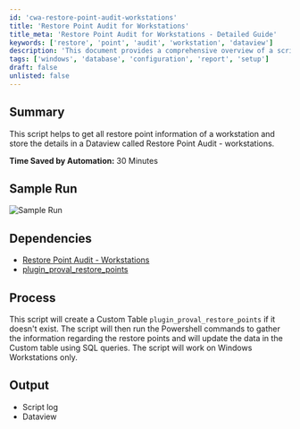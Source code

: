 ```yaml
---
id: 'cwa-restore-point-audit-workstations'
title: 'Restore Point Audit for Workstations'
title_meta: 'Restore Point Audit for Workstations - Detailed Guide'
keywords: ['restore', 'point', 'audit', 'workstation', 'dataview']
description: 'This document provides a comprehensive overview of a script designed to gather and store restore point information for workstations in a Dataview called Restore Point Audit - Workstations. It includes details on dependencies, process, and output, aimed at saving time through automation.'
tags: ['windows', 'database', 'configuration', 'report', 'setup']
draft: false
unlisted: false
---
```

## Summary

This script helps to get all restore point information of a workstation and store the details in a Dataview called Restore Point Audit - workstations.

**Time Saved by Automation:** 30 Minutes

## Sample Run

![Sample Run](5078775/docs/8094219/images/11266354)

## Dependencies

- [Restore Point Audit - Workstations](https://proval.itglue.com/DOC-5078775-7996534)
- [plugin_proval_restore_points](https://proval.itglue.com/DOC-5078775-8157483)

## Process

This script will create a Custom Table `plugin_proval_restore_points` if it doesn't exist. The script will then run the Powershell commands to gather the information regarding the restore points and will update the data in the Custom table using SQL queries. The script will work on Windows Workstations only.

## Output

- Script log
- Dataview


